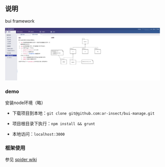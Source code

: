 ## 说明

bui framework

![snapshot](images/snapshoot.png)

### demo

安装node环境（略）

- 下载项目到本地：`git clone git@github.com:ar-insect/bui-manage.git`

- 项目根目录下执行：`npm install && grunt`

- 本地访问：`localhost:3000`

### 框架使用

参见 [spider wiki](https://github.com/araneid/spider/wiki)